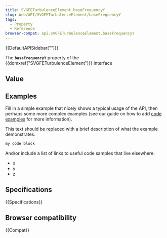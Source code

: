 ```yaml
---
title: SVGFETurbulenceElement.baseFrequencyY
slug: Web/API/SVGFETurbulenceElement/baseFrequencyY
tags:
  - Property
  - Reference
browser-compat: api.SVGFETurbulenceElement.baseFrequencyY
---
```

{{DefaultAPISidebar("")}}

The **`baseFrequencyY`** property of the {{domxref("SVGFETurbulenceElement")}} interface 

## Value



## Examples

Fill in a simple example that nicely shows a typical usage of the API, then perhaps some more complex examples (see our guide on how to add [code examples](/en-US/docs/MDN/Contribute/Structures/Code_examples) for more information).

This text should be replaced with a brief description of what the example demonstrates.

```js
my code block
```

And/or include a list of links to useful code samples that live elsewhere:

*   x
*   y
*   z

## Specifications

{{Specifications}}

## Browser compatibility

{{Compat}}


